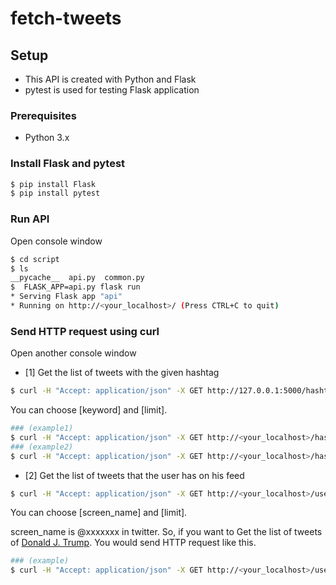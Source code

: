 # fetch-tweets
## Setup
- This API is created with Python and Flask
- pytest is used for testing Flask application

### Prerequisites
- Python 3.x

### Install Flask and pytest
```bash
$ pip install Flask
$ pip install pytest
```

### Run API
Open console window
```bash
$ cd script
$ ls
__pycache__  api.py  common.py
$  FLASK_APP=api.py flask run
* Serving Flask app "api"
* Running on http://<your_localhost>/ (Press CTRL+C to quit)
```

### Send HTTP request using curl
Open another console window

- [1] Get the list of tweets with the given hashtag
```bash
$ curl -H "Accept: application/json" -X GET http://127.0.0.1:5000/hashtags/[keyword]>?limit=[limit]
```
You can choose [keyword] and [limit].

```bash
### (example1)
$ curl -H "Accept: application/json" -X GET http://<your_localhost>/hashtags/python?limit=10
### (example2)
$ curl -H "Accept: application/json" -X GET http://<your_localhost>/hashtags/stayhome?limit=30
```
- [2] Get the list of tweets that the user has on his feed

```bash
$ curl -H "Accept: application/json" -X GET http://<your_localhost>/users/[screen_name]?limit=[limit]
```
You can choose [screen_name] and [limit].

screen_name is @xxxxxxx in twitter.
So, if you want to Get the list of tweets of [Donald J. Trump](https://twitter.com/realdonaldtrump).
You would send HTTP request like this.
```bash
### (example)
$ curl -H "Accept: application/json" -X GET http://<your_localhost>/users/realdonaldtrump?limit=10
```
